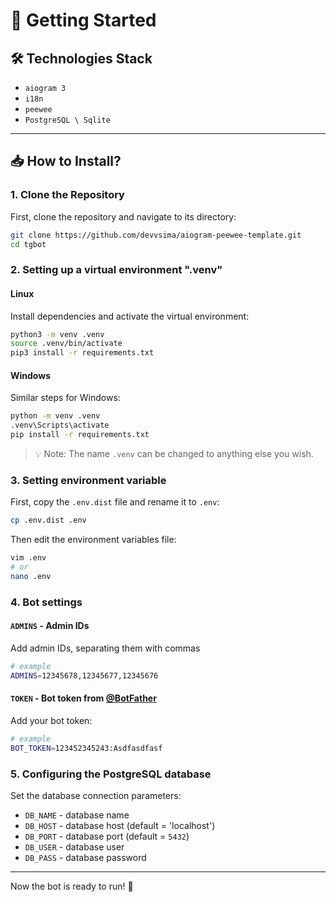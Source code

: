 
# 🚀 Getting Started

## 🛠️ Technologies Stack
- `aiogram 3`
- `i18n`
- `peewee`
- `PostgreSQL \ Sqlite`

---

## 📥 How to Install?

### 1. Clone the Repository
First, clone the repository and navigate to its directory:

```bash
git clone https://github.com/devvsima/aiogram-peewee-template.git
cd tgbot
```

### 2. Setting up a virtual environment ".venv"

#### Linux
Install dependencies and activate the virtual environment:

```bash
python3 -m venv .venv
source .venv/bin/activate
pip3 install -r requirements.txt
```

#### Windows
Similar steps for Windows:

```bash
python -m venv .venv
.venv\Scripts\activate
pip install -r requirements.txt
```

> 💡 Note: The name `.venv` can be changed to anything else you wish.

### 3. Setting environment variable

First, copy the `.env.dist` file and rename it to `.env`:

```bash
cp .env.dist .env
```

Then edit the environment variables file:

```bash
vim .env
# or
nano .env
```

### 4. Bot settings

#### `ADMINS` - Admin IDs
Add admin IDs, separating them with commas

```bash
# example
ADMINS=12345678,12345677,12345676
```

#### `TOKEN` - Bot token from [@BotFather](https://t.me/BotFather)
Add your bot token:

```bash
# example
BOT_TOKEN=123452345243:Asdfasdfasf
```

### 5. Configuring the PostgreSQL database

Set the database connection parameters:

- `DB_NAME` - database name
- `DB_HOST` - database host (default = 'localhost')
- `DB_PORT` - database port (default = `5432`)
- `DB_USER` - database user
- `DB_PASS` - database password

---

Now the bot is ready to run! 🎉